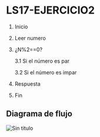 # LS17-EJERCICIO2

  1. Inicio
  2. Leer numero
  3. ¿N%2==0?
  
  	   3.1 Si el número es par

  	   3.2 Si el número es impar
  	   
  4. Respuesta
  5. Fin 

## Diagrama de flujo

![Sin titulo](http://i67.tinypic.com/2z9h15w.jpg)
